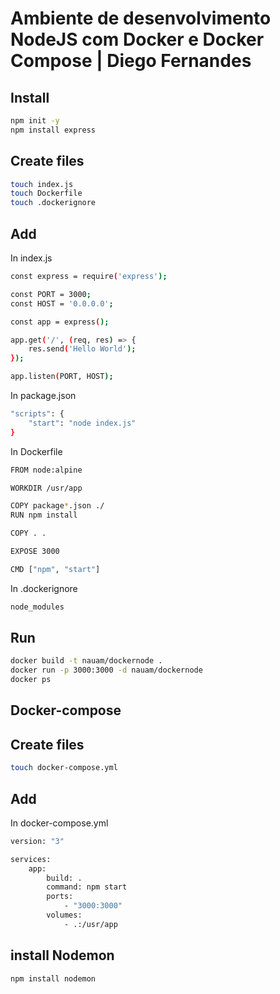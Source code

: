 # Ambiente de desenvolvimento NodeJS com Docker e Docker Compose | Diego Fernandes

## Install

```sh
npm init -y
npm install express
```

## Create files

```sh
touch index.js
touch Dockerfile
touch .dockerignore
```

## Add

In index.js

```sh
const express = require('express');

const PORT = 3000;
const HOST = '0.0.0.0';

const app = express();

app.get('/', (req, res) => {
    res.send('Hello World');
});

app.listen(PORT, HOST);
```

In package.json

```sh
"scripts": {
    "start": "node index.js"
}
```

In Dockerfile

```sh
FROM node:alpine

WORKDIR /usr/app

COPY package*.json ./
RUN npm install

COPY . .

EXPOSE 3000

CMD ["npm", "start"]
```

In .dockerignore

```sh
node_modules
```

## Run

```sh
docker build -t nauam/dockernode .
docker run -p 3000:3000 -d nauam/dockernode
docker ps
```

## Docker-compose

## Create files

```sh
touch docker-compose.yml
```
## Add

In docker-compose.yml

```sh
version: "3"

services:
    app:
        build: .
        command: npm start
        ports: 
            - "3000:3000"
        volumes:
            - .:/usr/app
```

## install Nodemon

```sh
npm install nodemon
```
